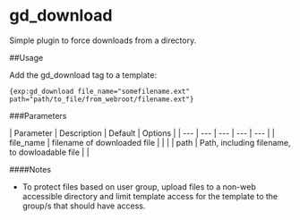 gd_download
===============

Simple plugin to force downloads from a directory.

##Usage

Add the gd_download tag to a template:

```{exp:gd_download file_name="somefilename.ext" path="path/to_file/from_webroot/filename.ext"}```

###Parameters


| Parameter | Description | Default | Options | 
| --- | --- | --- | --- | --- |
| file_name | filename of downloaded file | | |
| path | Path, including filename, to dowloadable file | |
                
####Notes
- To protect files based on user group, upload files to a non-web accessible directory
and limit template access for the template to the group/s that should have access.